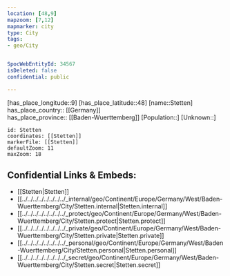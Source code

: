 ```yaml
---
location: [48,9] 
mapzoom: [7,12] 
mapmarker: city 
type: City
tags:
- geo/City


SpocWebEntityId: 34567
isDeleted: false
confidential: public

---
```

[has_place_longitude::9] 
[has_place_latitude::48] 
[name::Stetten] 
has_place_country:: [[Germany]]  
has_place_province:: [[Baden-Wuerttemberg]] 
[Population::] 
[Unknown::] 


```leaflet
id: Stetten
coordinates: [[Stetten]] 
markerFile: [[Stetten]] 
defaultZoom: 11 
maxZoom: 18
```


## Confidential Links & Embeds: 
- [[Stetten|Stetten]]  
- [[../../../../../../../../_internal/geo/Continent/Europe/Germany/West/Baden-Wuerttemberg/City/Stetten.internal|Stetten.internal]] 
- [[../../../../../../../../_protect/geo/Continent/Europe/Germany/West/Baden-Wuerttemberg/City/Stetten.protect|Stetten.protect]] 
- [[../../../../../../../../_private/geo/Continent/Europe/Germany/West/Baden-Wuerttemberg/City/Stetten.private|Stetten.private]] 
- [[../../../../../../../../_personal/geo/Continent/Europe/Germany/West/Baden-Wuerttemberg/City/Stetten.personal|Stetten.personal]] 
- [[../../../../../../../../_secret/geo/Continent/Europe/Germany/West/Baden-Wuerttemberg/City/Stetten.secret|Stetten.secret]] 
